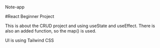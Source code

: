 Note-app

#React Beginner Project

This is about the CRUD project and using useState and useEffect. There is also an added function, so the map() is used.

UI is using Tailwind CSS
